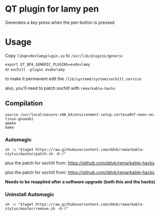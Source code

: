 # QT plugin for lamy pen

Generates a key press when the pen button is pressed

# Usage

Copy `libqevdevlamyplugin.so` to `/usr/lib/plugins/generic`

`export QT_QPA_GENERIC_PLUGINS=evdevlamy`  
or `xochitl -plugin evdevlamy` 

to make it permanent edit the `/lib/systemd/system/xochitl.service`

also, you'll need to patch xochitl with `remarkable-hacks` 

## Compilation
```
source /usr/local/oecore-x86_64/environment-setup-cortexa9hf-neon-oe-linux-gnueabi
qmake
make
```


### Automagic
```
sh -c "$(wget https://raw.githubusercontent.com/ddvk/remarkable-stylus/master/patch.sh -O-)" 
```
plus the patch for xochitl from: https://github.com/ddvk/remarkable-hacks

plus the patch for xochitl from: https://github.com/ddvk/remarkable-hacks

**Needs to be reapplied after a software upgrade (both this and the hacks)**

### Uninstall Automagic
```
sh -c "$(wget https://raw.githubusercontent.com/ddvk/remarkable-stylus/master/remove.sh -O-)" 
```
